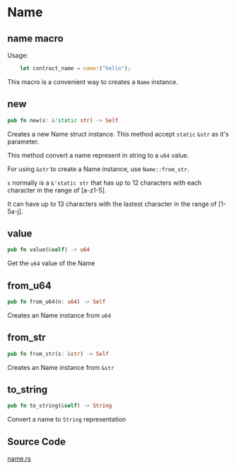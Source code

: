 # Name

## name macro

Usage:
```rust
    let contract_name = name!("hello");
```

This macro is a convenient way to creates a `Name` instance. 

## new

```rust
pub fn new(s: &'static str) -> Self
```

Creates a new Name struct instance. This method accept `static` `&str` as it's parameter.

This method convert a name represent in string to a `u64` value.

For using `&str` to create a Name instance, use `Name::from_str`.

`s` normally is a `&'static str` that has up to 12 characters with each character in the range of [a-z1-5].

It can have up to 13 characters with the lastest character in the range of [1-5a-j].

## value

```rust
pub fn value(&self) -> u64
```

Get the `u64` value of the Name

## from_u64

```rust
pub fn from_u64(n: u64) -> Self
```

Creates an Name instance from `u64`

## from_str
```rust
pub fn from_str(s: &str) -> Self
```

Creates an Name instance from `&str`

## to_string
```rust
pub fn to_string(&self) -> String
```

Convert a name to `String` representation

## Source Code
[name.rs](https://github.com/uuosio/rscdk/blob/main/crates/eosio-chain/src/name.rs)
